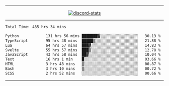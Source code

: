 <a href="https://www.github.com/ripavoid" target="_blank" rel="noreferrer">

-------

<div align='center'>
    <a href='https://discordapp.com/users/825178146797518881'>
        <img align='center' alt='discord-stats' src='https://api.discord-status.me/825178146797518881?nitro&boost=4&gradient=%231e0b1a%2C%23000000%2C%23000000%2C%23160316'></img>
    </a>
</div>

-------

<!--START_SECTION:waka-->

```txt
Total Time: 435 hrs 34 mins

Python            131 hrs 56 mins ███████▓░░░░░░░░░░░░░░░░░   30.13 %
TypeScript        95 hrs 48 mins  █████▒░░░░░░░░░░░░░░░░░░░   21.88 %
Lua               64 hrs 57 mins  ███▓░░░░░░░░░░░░░░░░░░░░░   14.83 %
Svelte            55 hrs 57 mins  ███▒░░░░░░░░░░░░░░░░░░░░░   12.78 %
JavaScript        43 hrs 58 mins  ██▓░░░░░░░░░░░░░░░░░░░░░░   10.04 %
Text              16 hrs 1 min    █░░░░░░░░░░░░░░░░░░░░░░░░   03.66 %
HTML              3 hrs 48 mins   ▒░░░░░░░░░░░░░░░░░░░░░░░░   00.87 %
Bash              3 hrs 10 mins   ▒░░░░░░░░░░░░░░░░░░░░░░░░   00.72 %
SCSS              2 hrs 52 mins   ░░░░░░░░░░░░░░░░░░░░░░░░░   00.66 %
```

<!--END_SECTION:waka-->

-------
